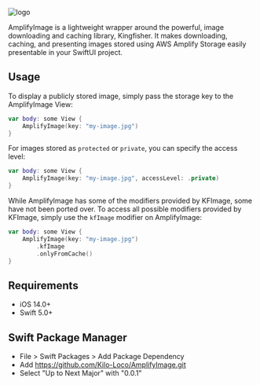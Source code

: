 ![logo](https://user-images.githubusercontent.com/13292981/192897415-e6f61df1-34f3-4818-98da-e6126f888dc4.png)

AmplifyImage is a lightweight wrapper around the powerful, image downloading and caching library, Kingfisher. It makes downloading, caching, and presenting images stored using AWS Amplify Storage easily presentable in your SwiftUI project.

## Usage
To display a publicly stored image, simply pass the storage key to the AmplifyImage View:
```swift
var body: some View {
    AmplifyImage(key: "my-image.jpg")
}
```

For images stored as `protected` or `private`, you can specify the access level:
```swift
var body: some View {
    AmplifyImage(key: "my-image.jpg", accessLevel: .private)
}
```

While AmplifyImage has some of the modifiers provided by KFImage, some have not been ported over. To access all possible modifiers provided by KFImage, simply use the `kfImage` modifier on AmplifyImage:
```swift
var body: some View {
    AmplifyImage(key: "my-image.jpg")
        .kfImage
        .onlyFromCache()
}
```

## Requirements
- iOS 14.0+
- Swift 5.0+

## Swift Package Manager
- File > Swift Packages > Add Package Dependency
- Add https://github.com/Kilo-Loco/AmplifyImage.git
- Select "Up to Next Major" with "0.0.1"
